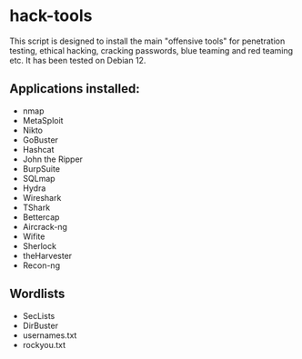 # hack-tools

This script is designed to install the main \"offensive tools\" for penetration testing, ethical hacking, cracking passwords, blue teaming and red teaming etc. It has been tested on Debian 12.

## Applications installed:

  * nmap
  * MetaSploit
  * Nikto
  * GoBuster
  * Hashcat
  * John the Ripper
  * BurpSuite
  * SQLmap
  * Hydra
  * Wireshark
  * TShark
  * Bettercap
  * Aircrack-ng
  * Wifite
  * Sherlock
  * theHarvester
  * Recon-ng

## Wordlists

  * SecLists
  * DirBuster
  * usernames.txt
  * rockyou.txt
